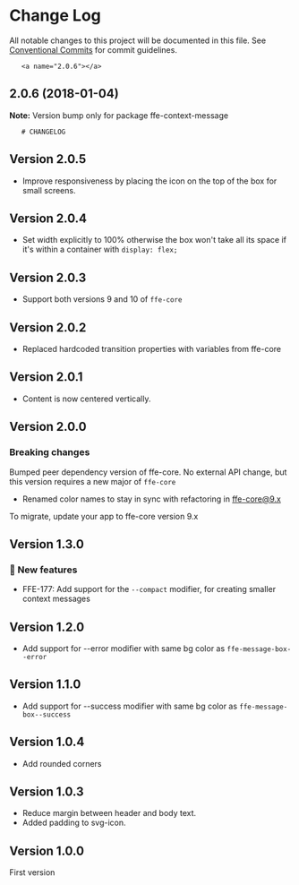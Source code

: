 # Change Log

All notable changes to this project will be documented in this file.
See [Conventional Commits](https://conventionalcommits.org) for commit guidelines.

       <a name="2.0.6"></a>
## 2.0.6 (2018-01-04)




**Note:** Version bump only for package ffe-context-message

       # CHANGELOG

## Version 2.0.5
* Improve responsiveness by placing the icon on the top of the box for small screens.

## Version 2.0.4
* Set width explicitly to 100% otherwise the box won't take all its space if it's within a container with `display: flex;`

## Version 2.0.3
* Support both versions 9 and 10 of `ffe-core`

## Version 2.0.2

* Replaced hardcoded transition properties with variables from ffe-core

## Version 2.0.1

* Content is now centered vertically.

## Version 2.0.0

### Breaking changes

Bumped peer dependency version of ffe-core. No external API change, but this version requires a new major of `ffe-core`

* Renamed color names to stay in sync with refactoring in ffe-core@9.x

To migrate, update your app to ffe-core version 9.x

## Version 1.3.0

### 🚀 New features

* FFE-177: Add support for the `--compact` modifier, for creating smaller context messages

## Version 1.2.0
* Add support for --error modifier with same bg color as `ffe-message-box--error`

## Version 1.1.0
* Add support for --success modifier with same bg color as `ffe-message-box--success`

## Version 1.0.4
* Add rounded corners

## Version 1.0.3
* Reduce margin between header and body text.
* Added padding to svg-icon.

## Version 1.0.0
First version
